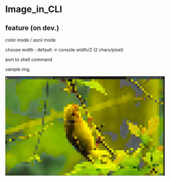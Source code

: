 # Image_in_CLI

## feature (on dev.)

color mode / ascii mode

choose width : default -> console width/2 (2 chars/pixel)

port to shell command


sample img.

![1726817179410](image/README/1726817179410.png)
